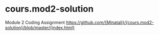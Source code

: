 # cours.mod2-solution
Module 2 Coding Assignment
https://github.com/{Minatali}/{cours.mod2-solution}/blob/master/{index.html}

